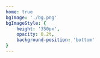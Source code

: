 ```yaml
---
home: true
bgImage: './bg.png'
bgImageStyle: {
    height: '350px',
    opacity: 0.2t,
    background-position: 'bottom'
}
---
```


